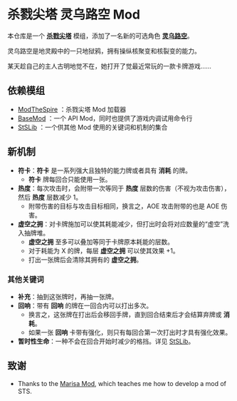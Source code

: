 # 杀戮尖塔 灵乌路空 Mod

本仓库是一个 [**杀戮尖塔**](https://store.steampowered.com/app/646570/Slay_the_Spire/) 模组，添加了一名新的可选角色 [**灵乌路空**](https://zh.moegirl.org/灵乌路空)。

灵乌路空是地灵殿中的一只地狱鸦，拥有操纵核聚变和核裂变的能力。

某天趁自己的主人古明地觉不在，她打开了觉最近常玩的一款卡牌游戏……

## 依赖模组
* [ModTheSpire](https://github.com/kiooeht/ModTheSpire) ：杀戮尖塔 Mod 加载器
* [BaseMod](https://github.com/daviscook477/BaseMod) ：一个 API Mod，同时也提供了游戏内调试用命令行
* [StSLib](https://github.com/kiooeht/StSLib) ：一个供其他 Mod 使用的关键词和机制的集合

## 新机制

- **符卡**：**符卡** 是一系列强大且独特的能力牌或者具有 **消耗** 的牌。
  - **符卡** 牌每回合只能使用一张。
- **热度**：每次攻击时，会附带一次等同于 **热度** 层数的伤害（不视为攻击伤害），然后 **热度** 层数减少 1。
  - 附带伤害的目标与攻击目标相同，换言之，AOE 攻击附带的也是 AOE 伤害。
- **虚空之拥**：对卡牌施加可以使其耗能减少，但打出时会将对应数量的“虚空”洗入抽牌堆。
  - **虚空之拥** 至多可以叠加等同于卡牌原本耗能的层数。
  - 对于耗能为 X 的牌，每层 **虚空之拥** 可以使其效果 +1。
  - 打出一张牌后会清除其拥有的 **虚空之拥**。

### 其他关键词

- **补充**：抽到这张牌时，再抽一张牌。
- **回响**：带有 **回响** 的牌在一回合内可以打出多次。
  - 换言之，这张牌在打出后会移回手牌，直到回合结束后才会结算弃牌或 **消耗**。
  - 如果一张 **回响** 卡带有强化，则只有每回合第一次打出时才具有强化效果。
- **暂时性生命**：一种不会在回合开始时减少的格挡。详见 [StSLib](https://github.com/kiooeht/StSLib)。

[//]: # (- **连续技**：标有 **连续技 X** 的牌拥有 X 段，换言之在一回合内至多可以 ***连续***打出 X 次。)
[//]: # (  - 每次打出后，这张牌都会变化为下一段。离开手牌后，会变化回第一段。)
[//]: # (  - 如果连续打出不足 X 次后就打出其他牌或结束回合，则这张牌会进入弃牌堆，或者被 **消耗**（如果这张牌带有 **消耗**）。)
[//]: # (- **脱离**：当这张牌未被打出而离开手牌时，触发某些效果。)

## 致谢
  - Thanks to the [Marisa Mod](https://github.com/lf201014/STS_ThMod_MRS), which teaches me how to develop a mod of STS.
